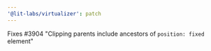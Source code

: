 ```yaml
---
'@lit-labs/virtualizer': patch
---
```


Fixes #3904 "Clipping parents include ancestors of `position: fixed` element"